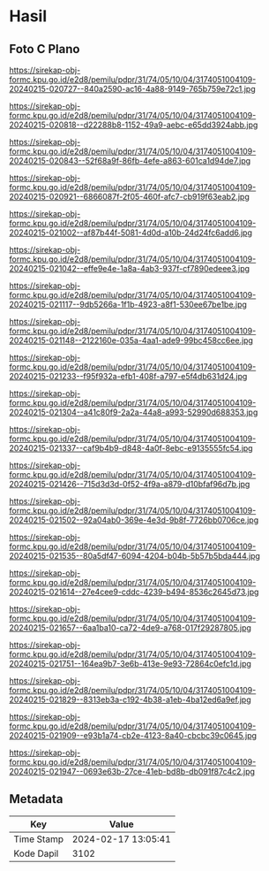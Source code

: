 # Hasil

## Foto C Plano

https://sirekap-obj-formc.kpu.go.id/e2d8/pemilu/pdpr/31/74/05/10/04/3174051004109-20240215-020727--840a2590-ac16-4a88-9149-765b759e72c1.jpg

https://sirekap-obj-formc.kpu.go.id/e2d8/pemilu/pdpr/31/74/05/10/04/3174051004109-20240215-020818--d22288b8-1152-49a9-aebc-e65dd3924abb.jpg

https://sirekap-obj-formc.kpu.go.id/e2d8/pemilu/pdpr/31/74/05/10/04/3174051004109-20240215-020843--52f68a9f-86fb-4efe-a863-601ca1d94de7.jpg

https://sirekap-obj-formc.kpu.go.id/e2d8/pemilu/pdpr/31/74/05/10/04/3174051004109-20240215-020921--6866087f-2f05-460f-afc7-cb919f63eab2.jpg

https://sirekap-obj-formc.kpu.go.id/e2d8/pemilu/pdpr/31/74/05/10/04/3174051004109-20240215-021002--af87b44f-5081-4d0d-a10b-24d24fc6add6.jpg

https://sirekap-obj-formc.kpu.go.id/e2d8/pemilu/pdpr/31/74/05/10/04/3174051004109-20240215-021042--effe9e4e-1a8a-4ab3-937f-cf7890edeee3.jpg

https://sirekap-obj-formc.kpu.go.id/e2d8/pemilu/pdpr/31/74/05/10/04/3174051004109-20240215-021117--9db5266a-1f1b-4923-a8f1-530ee67be1be.jpg

https://sirekap-obj-formc.kpu.go.id/e2d8/pemilu/pdpr/31/74/05/10/04/3174051004109-20240215-021148--2122160e-035a-4aa1-ade9-99bc458cc6ee.jpg

https://sirekap-obj-formc.kpu.go.id/e2d8/pemilu/pdpr/31/74/05/10/04/3174051004109-20240215-021233--f95f932a-efb1-408f-a797-e5f4db631d24.jpg

https://sirekap-obj-formc.kpu.go.id/e2d8/pemilu/pdpr/31/74/05/10/04/3174051004109-20240215-021304--a41c80f9-2a2a-44a8-a993-52990d688353.jpg

https://sirekap-obj-formc.kpu.go.id/e2d8/pemilu/pdpr/31/74/05/10/04/3174051004109-20240215-021337--caf9b4b9-d848-4a0f-8ebc-e9135555fc54.jpg

https://sirekap-obj-formc.kpu.go.id/e2d8/pemilu/pdpr/31/74/05/10/04/3174051004109-20240215-021426--715d3d3d-0f52-4f9a-a879-d10bfaf96d7b.jpg

https://sirekap-obj-formc.kpu.go.id/e2d8/pemilu/pdpr/31/74/05/10/04/3174051004109-20240215-021502--92a04ab0-369e-4e3d-9b8f-7726bb0706ce.jpg

https://sirekap-obj-formc.kpu.go.id/e2d8/pemilu/pdpr/31/74/05/10/04/3174051004109-20240215-021535--80a5df47-6094-4204-b04b-5b57b5bda444.jpg

https://sirekap-obj-formc.kpu.go.id/e2d8/pemilu/pdpr/31/74/05/10/04/3174051004109-20240215-021614--27e4cee9-cddc-4239-b494-8536c2645d73.jpg

https://sirekap-obj-formc.kpu.go.id/e2d8/pemilu/pdpr/31/74/05/10/04/3174051004109-20240215-021657--6aa1ba10-ca72-4de9-a768-017f29287805.jpg

https://sirekap-obj-formc.kpu.go.id/e2d8/pemilu/pdpr/31/74/05/10/04/3174051004109-20240215-021751--164ea9b7-3e6b-413e-9e93-72864c0efc1d.jpg

https://sirekap-obj-formc.kpu.go.id/e2d8/pemilu/pdpr/31/74/05/10/04/3174051004109-20240215-021829--8313eb3a-c192-4b38-a1eb-4ba12ed6a9ef.jpg

https://sirekap-obj-formc.kpu.go.id/e2d8/pemilu/pdpr/31/74/05/10/04/3174051004109-20240215-021909--e93b1a74-cb2e-4123-8a40-cbcbc39c0645.jpg

https://sirekap-obj-formc.kpu.go.id/e2d8/pemilu/pdpr/31/74/05/10/04/3174051004109-20240215-021947--0693e63b-27ce-41eb-bd8b-db091f87c4c2.jpg


## Metadata

| Key        | Value               |
| ---------- | ------------------- |
| Time Stamp | 2024-02-17 13:05:41 |
| Kode Dapil | 3102                |



